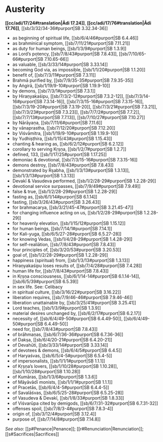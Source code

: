 # Austerity

**[[cc/adi/17/24#translation|Ādi 17.24]]**, **[[cc/adi/17/76#translation|Ādi 17.76]]**, [[sb/3/32/34-36#purport|SB 3.32.34-36]]

* as beginning of spiritual life, [[sb/6/4/46#purport|SB 6.4.46]]
* as brahminical symptom, [[sb/7/11/21#purport|SB 7.11.21]]
* as duty for human beings, [[sb/1/3/9#purport|SB 1.3.9]]
* as Lord’s potency, [[sb/7/8/43#purport|SB 7.8.43]], [[sb/7/10/65-66#purport|SB 7.10.65-66]]
* as valuable, [[sb/3/33/14#purport|SB 3.33.14]]
* becoming God via, as impossible, [[sb/1/1/20#purport|SB 1.1.20]]
* benefit of, [[sb/7/3/11#purport|SB 7.3.11]]
* Brahmā purified by, [[sb/7/9/35-35#purport|SB 7.9.35-35]]
* by Aṅgirā, [[sb/1/19/9-10#purport|SB 1.19.9-10]]
* by demons, [[sb/7/3/1#purport|SB 7.3.1]]
* by Hiraṇyakaśipu, [[sb/7/3/2-12#purport|SB 7.3.2-12]], [[sb/7/3/14-16#purport|SB 7.3.14-16]], [[sb/7/3/15-16#purport|SB 7.3.15-16]], [[sb/7/3/19-20#purport|SB 7.3.19-20]], [[sb/7/3/21#purport|SB 7.3.21]], [[sb/7/3/23#purport|SB 7.3.23]], [[sb/7/7/2#purport|SB 7.7.2]], [[sb/7/7/13#purport|SB 7.7.13]], [[sb/7/10/27#purport|SB 7.10.27]]
* by Nārāyaṇa, [[sb/7/11/6#purport|SB 7.11.6]]
* by vānaprastha, [[sb/7/12/20#purport|SB 7.12.20]]
* by Viśvāmitra, [[sb/1/19/9-10#purport|SB 1.19.9-10]]
* by Yudhiṣṭhira, [[sb/1/15/43#purport|SB 1.15.43]]
* chanting & hearing as, [[sb/6/2/12#purport|SB 6.2.12]]
* corollary to serving Kṛṣṇa, [[sb/1/2/7#purport|SB 1.2.7]]
* defined, 133, [[sb/1/17/25#purport|SB 1.17.25]]
* demoniac & devotional, [[sb/7/3/15-16#purport|SB 7.3.15-16]]
* demons destroy, [[sb/7/8/43#purport|SB 7.8.43]]
* demonstrated by Rṣabha, [[sb/1/3/13#purport|SB 1.3.13]], [[sb/1/3/13#purport|SB 1.3.13]]
* Devakī & Vasudeva performed, [[sb/1/2/28-29#purport|SB 1.2.28-29]]
* devotional service surpasses, [[sb/7/9/49#purport|SB 7.9.49]]
* false & true, [[sb/1/2/28-29#purport|SB 1.2.28-29]]
* fasting as, [[sb/6/1/14#purport|SB 6.1.14]]
* fasting, [[sb/3/26/43#purport|SB 3.26.43]]
* for brahmacarya, [[sb/3/21/45-47#purport|SB 3.21.45-47]]
* for changing influence acting on us, [[sb/1/2/28-29#purport|SB 1.2.28-29]]
* for heavenly elevation, [[sb/1/15/12#purport|SB 1.15.12]]
* for human beings, [[sb/7/14/1#purport|SB 7.14.1]]
* for Kali-yuga, [[sb/6/5/27-28#purport|SB 6.5.27-28]]
* for knowing Vedas, [[sb/1/4/28-29#purport|SB 1.4.28-29]]
* for self-realiātion, [[sb/7/8/43#purport|SB 7.8.43]]
* four principles of, [[sb/3/20/53#purport|SB 3.20.53]]
* goal of, [[sb/1/2/28-29#purport|SB 1.2.28-29]]
* happiness (spiritual) from, [[sb/1/3/13#purport|SB 1.3.13]]
* Hiraṇyakaśipu loses results of, [[sb/7/4/28#purport|SB 7.4.28]]
* human life for, [[sb/7/8/43#purport|SB 7.8.43]]
* in Kṛṣṇa consciousness, [[sb/6/1/14-14#purport|SB 6.1.14-14]], [[sb/6/5/39#purport|SB 6.5.39]]
* in sex life. See: Celibacy 
* in spiritual culture, [[sb/3/16/22#purport|SB 3.16.22]]
* liberation requires, [[sb/7/9/46-46#purport|SB 7.9.46-46]]
* liberation unattainable by, [[sb/3/25/41#purport|SB 3.25.41]]
* Lord teaches, [[sb/1/3/9#purport|SB 1.3.9]]
* material desires unchanged by, [[sb/6/2/17#purport|SB 6.2.17]]
* necessity of, [[sb/6/4/49-50#purport|SB 6.4.49-50]], [[sb/6/4/49-50#purport|SB 6.4.49-50]]
* need for, [[sb/7/8/43#purport|SB 7.8.43]]
* of brāhmaṇas, [[sb/6/7/36-36#purport|SB 6.7.36-36]]
* of Dakṣa, [[sb/6/4/20-21#purport|SB 6.4.20-21]]
* of Devahūti, [[sb/3/33/14#purport|SB 3.33.14]]
* of devotees & demons, [[sb/6/4/5#purport|SB 6.4.5]]
* of Haryaśvas, [[sb/6/5/4-5#purport|SB 6.5.4-5]]
* of impersonalists, [[sb/1/1/1#purport|SB 1.1.1]]
* of Kṛṣṇa’s lovers, [[sb/1/10/28#purport|SB 1.10.28]], [[sb/1/10/28#purport|SB 1.10.28]]
* of Kumāras, [[sb/1/3/6#purport|SB 1.3.6]]
* of Māyāvādī monists, [[sb/1/1/1#purport|SB 1.1.1]]
* of Pracetās, [[sb/6/4/4-5#purport|SB 6.4.4-5]]
* of Savalāśvas, [[sb/6/5/25-28#purport|SB 6.5.25-28]]
* of Vasudeva & Devakī, [[sb/1/8/33#purport|SB 1.8.33]]
* of Viśvarūpa cited by demigods, [[sb/6/7/31-32#purport|SB 6.7.31-32]]
* offenses spoil, [[sb/7/8/3-4#purport|SB 7.8.3-4]]
* origin of, [[sb/3/12/4#purport|SB 3.12.4]]
* purpose of, [[sb/7/14/8#purport|SB 7.14.8]]

*See also:* [[p#Penance|Penance]]; [[r#Renunciation|Renunciation]]; [[s#Sacrifices|Sacrifices]]
